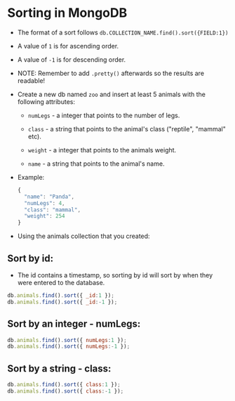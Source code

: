 # Sorting in MongoDB

* The format of a sort follows `db.COLLECTION_NAME.find().sort({FIELD:1})`

* A value of `1` is for ascending order.

* A value of `-1` is for descending order.

* NOTE: Remember to add `.pretty()` afterwards so the results are readable!

* Create a new db named `zoo` and insert at least 5 animals with the following attributes:

  * `numLegs` - a integer that points to the number of legs.

  * `class` - a string that points to the animal's class ("reptile", "mammal" etc).

  * `weight` - a integer that points to the animals weight.

  * `name` - a string that points to the animal's name.

* Example:

  ```js
  {
    "name": "Panda",
    "numLegs": 4,
    "class": "mammal",
    "weight": 254
  }
  ```

* Using the animals collection that you created:

## Sort by id:

* The id contains a timestamp, so sorting by id will sort by when they were entered to the database.

```js
db.animals.find().sort({ _id:1 });
db.animals.find().sort({ _id:-1 });
```

## Sort by an integer - numLegs:

```js
db.animals.find().sort({ numLegs:1 });
db.animals.find().sort({ numLegs:-1 });
```

## Sort by a string - class:

```js
db.animals.find().sort({ class:1 });
db.animals.find().sort({ class:-1 });
```
